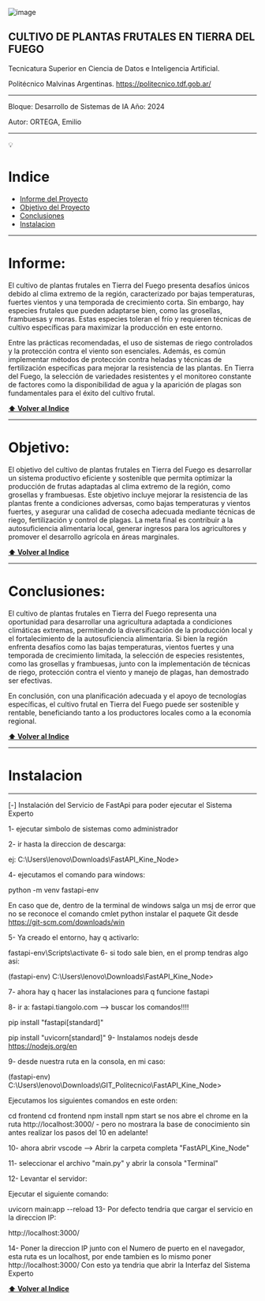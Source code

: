 ![image](https://github.com/user-attachments/assets/0c105bf0-4f3e-41ec-aaa2-752b6b957594)


CULTIVO DE PLANTAS FRUTALES EN TIERRA DEL FUEGO
---------
Tecnicatura Superior en Ciencia de Datos e Inteligencia Artificial.

Politécnico Malvinas Argentinas. https://politecnico.tdf.gob.ar/

---------------
Bloque: Desarrollo de Sistemas de IA      Año: 2024

Autor: ORTEGA, Emilio

--------------

💡

# Indice

- [Informe del Proyecto](#Informe)
- [Objetivo del Proyecto](#Objetivo)
- [Conclusiones](#Conclusiones)
- [Instalacion](#Instalacion)

-------------
# Informe:

El cultivo de plantas frutales en Tierra del Fuego presenta desafíos únicos debido al clima extremo de la región, caracterizado por bajas temperaturas, fuertes vientos y una temporada de crecimiento corta. Sin embargo, hay especies frutales que pueden adaptarse bien, como las grosellas, frambuesas y moras. Estas especies toleran el frío y requieren técnicas de cultivo específicas para maximizar la producción en este entorno.

Entre las prácticas recomendadas, el uso de sistemas de riego controlados y la protección contra el viento son esenciales. Además, es común implementar métodos de protección contra heladas y técnicas de fertilización específicas para mejorar la resistencia de las plantas. En Tierra del Fuego, la selección de variedades resistentes y el monitoreo constante de factores como la disponibilidad de agua y la aparición de plagas son fundamentales para el éxito del cultivo frutal.

**[⬆ Volver al Indice](#Indice)**


-------------
# Objetivo:

El objetivo del cultivo de plantas frutales en Tierra del Fuego es desarrollar un sistema productivo eficiente y sostenible que permita optimizar la producción de frutas adaptadas al clima extremo de la región, como grosellas y frambuesas. Este objetivo incluye mejorar la resistencia de las plantas frente a condiciones adversas, como bajas temperaturas y vientos fuertes, y asegurar una calidad de cosecha adecuada mediante técnicas de riego, fertilización y control de plagas. La meta final es contribuir a la autosuficiencia alimentaria local, generar ingresos para los agricultores y promover el desarrollo agrícola en áreas marginales.


**[⬆ Volver al Indice](#Indice)**


-----------------------
# Conclusiones:

El cultivo de plantas frutales en Tierra del Fuego representa una oportunidad para desarrollar una agricultura adaptada a condiciones climáticas extremas, permitiendo la diversificación de la producción local y el fortalecimiento de la autosuficiencia alimentaria. Si bien la región enfrenta desafíos como las bajas temperaturas, vientos fuertes y una temporada de crecimiento limitada, la selección de especies resistentes, como las grosellas y frambuesas, junto con la implementación de técnicas de riego, protección contra el viento y manejo de plagas, han demostrado ser efectivas. 

En conclusión, con una planificación adecuada y el apoyo de tecnologías específicas, el cultivo frutal en Tierra del Fuego puede ser sostenible y rentable, beneficiando tanto a los productores locales como a la economía regional.


**[⬆ Volver al Indice](#Indice)**


----------------------------------------------------------------
 # Instalacion
 --------------------------------------------------------------

[-] Instalación del Servicio de FastApi para poder ejecutar el Sistema Experto

1- ejecutar simbolo de sistemas como administrador

2- ir hasta la direccion de descarga:

ej: C:\Users\lenovo\Downloads\FastAPI_Kine_Node>

4- ejecutamos el comando para windows:

python -m venv fastapi-env

En caso que de, dentro de la terminal de windows salga un msj de error que no se reconoce el comando cmlet python instalar el paquete Git desde https://git-scm.com/downloads/win

5- Ya creado el entorno, hay q activarlo:

fastapi-env\Scripts\activate
6- si todo sale bien, en el promp tendras algo asi:

(fastapi-env) C:\Users\lenovo\Downloads\FastAPI_Kine_Node>

7- ahora hay q hacer las instalaciones para q funcione fastapi

8- ir a: fastapi.tiangolo.com --> buscar los comandos!!!!

pip install "fastapi[standard]"

pip install "uvicorn[standard]"
9- Instalamos nodejs desde https://nodejs.org/en

9- desde nuestra ruta en la consola, en mi caso:

(fastapi-env) C:\Users\lenovo\Downloads\GIT_Politecnico\FastAPI_Kine_Node>

Ejecutamos los siguientes comandos en este orden:

cd frontend
cd frontend
npm install
npm start
se nos abre el chrome en la ruta http://localhost:3000/ - pero no mostrara la base de conocimiento sin antes realizar los pasos del 10 en adelante!

10- ahora abrir vscode --> Abrir la carpeta completa "FastAPI_Kine_Node"

11- seleccionar el archivo "main.py" y abrir la consola "Terminal"

12- Levantar el servidor:

Ejecutar el siguiente comando:

uvicorn main:app --reload
13- Por defecto tendria que cargar el servicio en la direccion IP:

 http://localhost:3000/


14- Poner la direccion IP junto con el Numero de puerto en el navegador, esta ruta es un localhost, por ende tambien es lo mismo poner http://localhost:3000/ Con esto ya tendria que abrir la Interfaz del Sistema Experto


**[⬆ Volver al Indice](#Indice)**
